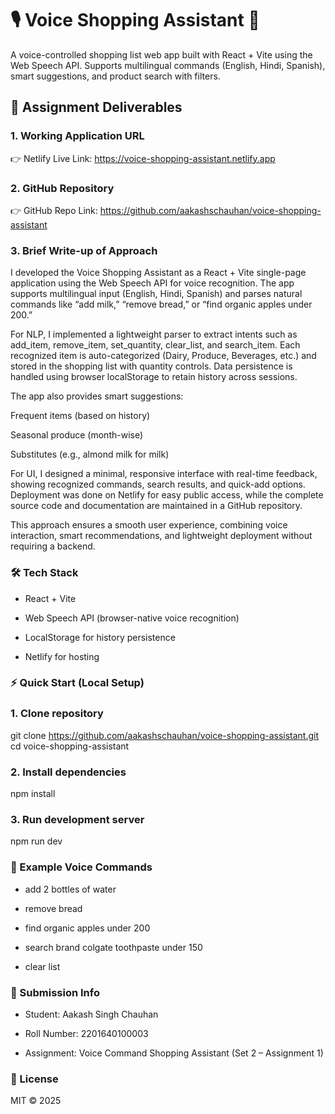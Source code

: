 # 🎙️ Voice Shopping Assistant 🛒

A voice-controlled shopping list web app built with React + Vite using the Web Speech API.
Supports multilingual commands (English, Hindi, Spanish), smart suggestions, and product search with filters.

## 📑 Assignment Deliverables

### 1. Working Application URL

 👉 Netlify Live Link: https://voice-shopping-assistant.netlify.app

### 2. GitHub Repository

 👉 GitHub Repo Link: https://github.com/aakashschauhan/voice-shopping-assistant

### 3. Brief Write-up of Approach

I developed the Voice Shopping Assistant as a React + Vite single-page application using the Web Speech API for voice recognition. The app supports multilingual input (English, Hindi, Spanish) and parses natural commands like “add milk,” “remove bread,” or “find organic apples under 200.”

For NLP, I implemented a lightweight parser to extract intents such as add_item, remove_item, set_quantity, clear_list, and search_item. Each recognized item is auto-categorized (Dairy, Produce, Beverages, etc.) and stored in the shopping list with quantity controls. Data persistence is handled using browser localStorage to retain history across sessions.

The app also provides smart suggestions:

Frequent items (based on history)

Seasonal produce (month-wise)

Substitutes (e.g., almond milk for milk)

For UI, I designed a minimal, responsive interface with real-time feedback, showing recognized commands, search results, and quick-add options. Deployment was done on Netlify for easy public access, while the complete source code and documentation are maintained in a GitHub repository.

This approach ensures a smooth user experience, combining voice interaction, smart recommendations, and lightweight deployment without requiring a backend. 

### 🛠️ Tech Stack

- React + Vite

- Web Speech API (browser-native voice recognition)

- LocalStorage for history persistence

- Netlify for hosting
  

### ⚡ Quick Start (Local Setup)  

### 1. Clone repository
git clone https://github.com/aakashschauhan/voice-shopping-assistant.git
cd voice-shopping-assistant

### 2. Install dependencies
npm install

### 3. Run development server
npm run dev


### 🎯 Example Voice Commands  

- add 2 bottles of water

- remove bread

- find organic apples under 200

- search brand colgate toothpaste under 150

- clear list
  

### 📑 Submission Info  

- Student: Aakash Singh Chauhan

- Roll Number: 2201640100003

- Assignment: Voice Command Shopping Assistant (Set 2 – Assignment 1)
  
### 📜 License  

MIT © 2025
